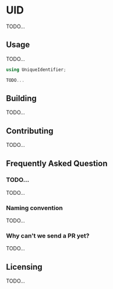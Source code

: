 # UID

TODO...

## Usage

TODO...

```C#
using UniqueIdentifier;

TODO...

```

## Building

TODO...

## Contributing

TODO...

## Frequently Asked Question

### TODO...

TODO...

### Naming convention

TODO...

### Why can't we send a PR yet?

TODO...

## Licensing

TODO...
